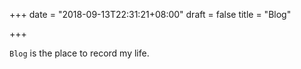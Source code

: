 +++
date = "2018-09-13T22:31:21+08:00"
draft = false
title = "Blog"

+++

`Blog` is the place to record my life. 